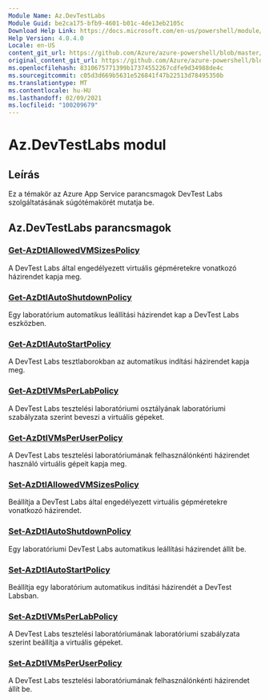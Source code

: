 ```yaml
---
Module Name: Az.DevTestLabs
Module Guid: be2ca175-bfb9-4601-b01c-4de13eb2105c
Download Help Link: https://docs.microsoft.com/en-us/powershell/module/az.devtestlabs
Help Version: 4.0.4.0
Locale: en-US
content_git_url: https://github.com/Azure/azure-powershell/blob/master/src/DevTestLabs/DevTestLabs/help/Az.DevTestLabs.md
original_content_git_url: https://github.com/Azure/azure-powershell/blob/master/src/DevTestLabs/DevTestLabs/help/Az.DevTestLabs.md
ms.openlocfilehash: 8310675771399b17374552267cdfe9d34988de4c
ms.sourcegitcommit: c05d3d669b5631e526841f47b22513d78495350b
ms.translationtype: MT
ms.contentlocale: hu-HU
ms.lasthandoff: 02/09/2021
ms.locfileid: "100209679"
---
```

# Az.DevTestLabs modul
## Leírás
Ez a témakör az Azure App Service parancsmagok DevTest Labs szolgáltatásának súgótémakörét mutatja be.

## Az.DevTestLabs parancsmagok
### [Get-AzDtlAllowedVMSizesPolicy](Get-AzDtlAllowedVMSizesPolicy.md)
A DevTest Labs által engedélyezett virtuális gépméretekre vonatkozó házirendet kapja meg.

### [Get-AzDtlAutoShutdownPolicy](Get-AzDtlAutoShutdownPolicy.md)
Egy laboratórium automatikus leállítási házirendet kap a DevTest Labs eszközben.

### [Get-AzDtlAutoStartPolicy](Get-AzDtlAutoStartPolicy.md)
A DevTest Labs tesztlaborokban az automatikus indítási házirendet kapja meg.

### [Get-AzDtlVMsPerLabPolicy](Get-AzDtlVMsPerLabPolicy.md)
A DevTest Labs tesztelési laboratóriumi osztályának laboratóriumi szabályzata szerint beveszi a virtuális gépeket.

### [Get-AzDtlVMsPerUserPolicy](Get-AzDtlVMsPerUserPolicy.md)
A DevTest Labs tesztelési laboratóriumának felhasználónkénti házirendet használó virtuális gépeit kapja meg.

### [Set-AzDtlAllowedVMSizesPolicy](Set-AzDtlAllowedVMSizesPolicy.md)
Beállítja a DevTest Labs által engedélyezett virtuális gépméretekre vonatkozó házirendet.

### [Set-AzDtlAutoShutdownPolicy](Set-AzDtlAutoShutdownPolicy.md)
Egy laboratóriumi DevTest Labs automatikus leállítási házirendet állít be.

### [Set-AzDtlAutoStartPolicy](Set-AzDtlAutoStartPolicy.md)
Beállítja egy laboratórium automatikus indítási házirendét a DevTest Labsban.

### [Set-AzDtlVMsPerLabPolicy](Set-AzDtlVMsPerLabPolicy.md)
A DevTest Labs tesztelési laboratóriumának laboratóriumi szabályzata szerint beállítja a virtuális gépeket.

### [Set-AzDtlVMsPerUserPolicy](Set-AzDtlVMsPerUserPolicy.md)
A DevTest Labs tesztelési laboratóriumának felhasználónkénti házirendet állít be.

